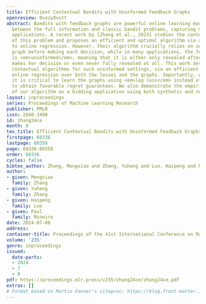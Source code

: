 ```yaml
---
title: Efficient Contextual Bandits with Uninformed Feedback Graphs
openreview: 0vozy8vstt
abstract: Bandits with feedback graphs are powerful online learning models that interpolate
  between the full information and classic bandit problems, capturing many real-life
  applications. A recent work by [Zhang et al., 2023] studies the contextual version
  of this problem and proposes an efficient and optimal algorithm via a reduction
  to online regression. However, their algorithm crucially relies on seeing the feedback
  graph before making each decision, while in many applications, the feedback graph
  is <em>uninformed</em>, meaning that it is either only revealed after the learner
  makes her decision or even never fully revealed at all. This work develops the first
  contextual algorithms for such uninformed settings, via an efficient reduction to
  online regression over both the losses and the graphs. Importantly, we show that
  it is critical to learn the graphs using <em>log loss</em> instead of squared loss
  to obtain favorable regret guarantees. We also demonstrate the empirical effectiveness
  of our algorithm on a bidding application using both synthetic and real-world data.
layout: inproceedings
series: Proceedings of Machine Learning Research
publisher: PMLR
issn: 2640-3498
id: zhang24ce
month: 0
tex_title: Efficient Contextual Bandits with Uninformed Feedback Graphs
firstpage: 60336
lastpage: 60358
page: 60336-60358
order: 60336
cycles: false
bibtex_author: Zhang, Mengxiao and Zhang, Yuheng and Luo, Haipeng and Mineiro, Paul
author:
- given: Mengxiao
  family: Zhang
- given: Yuheng
  family: Zhang
- given: Haipeng
  family: Luo
- given: Paul
  family: Mineiro
date: 2024-07-08
address:
container-title: Proceedings of the 41st International Conference on Machine Learning
volume: '235'
genre: inproceedings
issued:
  date-parts:
  - 2024
  - 7
  - 8
pdf: https://proceedings.mlr.press/v235/zhang24ce/zhang24ce.pdf
extras: []
# Format based on Martin Fenner's citeproc: https://blog.front-matter.io/posts/citeproc-yaml-for-bibliographies/
---
```


